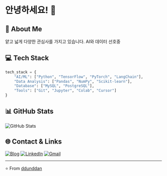 # 안녕하세요! 👋 

## 🌱 About Me
얕고 넓게 다양한 관심사를 가지고 있습니다. AI와 데이터 선호중

## 💻 Tech Stack
```python
tech_stack = {
    "AI/ML": ["Python", "TensorFlow", "PyTorch", "LangChain"],
    "Data Analysis": ["Pandas", "NumPy", "Scikit-learn"],
    "Database": ["MySQL", "PostgreSQL"],
    "Tools": ["Git", "Jupyter", "Colab", "Cursor"]
}
```

## 📊 GitHub Stats
![GitHub Stats](https://github-readme-stats.vercel.app/api?username=ddunddan&show_icons=true&theme=radical)

## 🌐 Contact & Links
[![Blog](https://img.shields.io/badge/Blog-니은니은니은_데이터공부-orange?style=flat-square&logo=blogger)](https://nthree.tistory.com/)
[![LinkedIn](https://img.shields.io/badge/LinkedIn-권순찬-blue?style=flat-square&logo=linkedin)](https://www.linkedin.com/in/%EC%88%9C%EC%B0%AC-%EA%B6%8C-2a893928a/)
[![Gmail](https://img.shields.io/badge/Gmail-elrnjs1396-red?style=flat-square&logo=gmail)](mailto:elrnjs1396@gmail.com)

---
⭐️ From [ddunddan](https://github.com/ddunddan) 
